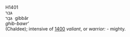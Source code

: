 H1401  
גּבּר  
גִּבָּר ‎ gibbâr  
*ghib-bawr‘*  
(Chaldee); intensive of [1400](h1400) *valiant*, or *warrior: -*
mighty.  
